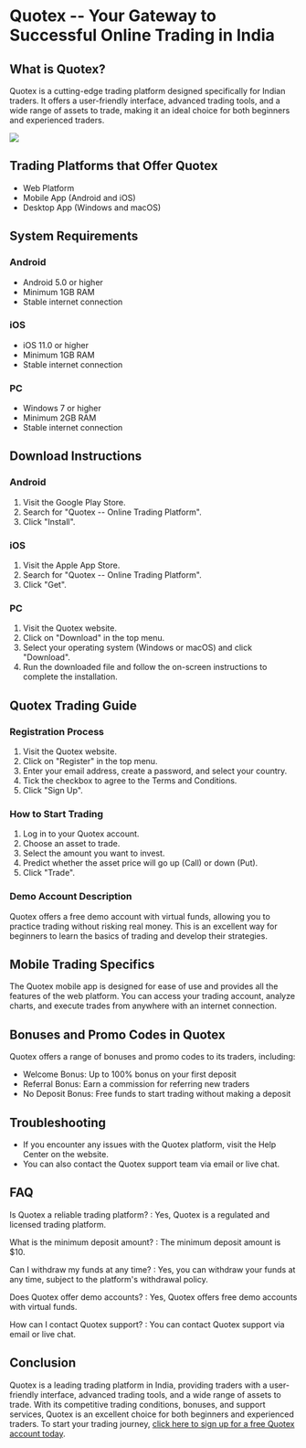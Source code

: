 # Quotex -- Your Gateway to Successful Online Trading in India

## What is Quotex?

Quotex is a cutting-edge trading platform designed specifically for
Indian traders. It offers a user-friendly interface, advanced trading
tools, and a wide range of assets to trade, making it an ideal choice
for both beginners and experienced traders.

[![](https://static.quotex.io/files/4_en/300_250.jpg)](https://traff.sbs/brokerqxlid)

## Trading Platforms that Offer Quotex

-   Web Platform
-   Mobile App (Android and iOS)
-   Desktop App (Windows and macOS)

## System Requirements

### Android

-   Android 5.0 or higher
-   Minimum 1GB RAM
-   Stable internet connection

### iOS

-   iOS 11.0 or higher
-   Minimum 1GB RAM
-   Stable internet connection

### PC

-   Windows 7 or higher
-   Minimum 2GB RAM
-   Stable internet connection

## Download Instructions

### Android

1.  Visit the Google Play Store.
2.  Search for "Quotex -- Online Trading Platform".
3.  Click "Install".

### iOS

1.  Visit the Apple App Store.
2.  Search for "Quotex -- Online Trading Platform".
3.  Click "Get".

### PC

1.  Visit the Quotex website.
2.  Click on "Download" in the top menu.
3.  Select your operating system (Windows or macOS) and click
    "Download".
4.  Run the downloaded file and follow the on-screen instructions to
    complete the installation.

## Quotex Trading Guide

### Registration Process

1.  Visit the Quotex website.
2.  Click on "Register" in the top menu.
3.  Enter your email address, create a password, and select your
    country.
4.  Tick the checkbox to agree to the Terms and Conditions.
5.  Click "Sign Up".

### How to Start Trading

1.  Log in to your Quotex account.
2.  Choose an asset to trade.
3.  Select the amount you want to invest.
4.  Predict whether the asset price will go up (Call) or down (Put).
5.  Click "Trade".

### Demo Account Description

Quotex offers a free demo account with virtual funds, allowing you to
practice trading without risking real money. This is an excellent way
for beginners to learn the basics of trading and develop their
strategies.

## Mobile Trading Specifics

The Quotex mobile app is designed for ease of use and provides all the
features of the web platform. You can access your trading account,
analyze charts, and execute trades from anywhere with an internet
connection.

## Bonuses and Promo Codes in Quotex

Quotex offers a range of bonuses and promo codes to its traders,
including:

-   Welcome Bonus: Up to 100% bonus on your first deposit
-   Referral Bonus: Earn a commission for referring new traders
-   No Deposit Bonus: Free funds to start trading without making a
    deposit

## Troubleshooting

-   If you encounter any issues with the Quotex platform, visit the Help
    Center on the website.
-   You can also contact the Quotex support team via email or live chat.

## FAQ

Is Quotex a reliable trading platform?
:   Yes, Quotex is a regulated and licensed trading platform.

What is the minimum deposit amount?
:   The minimum deposit amount is \$10.

Can I withdraw my funds at any time?
:   Yes, you can withdraw your funds at any time, subject to the
    platform\'s withdrawal policy.

Does Quotex offer demo accounts?
:   Yes, Quotex offers free demo accounts with virtual funds.

How can I contact Quotex support?
:   You can contact Quotex support via email or live chat.

## Conclusion

Quotex is a leading trading platform in India, providing traders with a
user-friendly interface, advanced trading tools, and a wide range of
assets to trade. With its competitive trading conditions, bonuses, and
support services, Quotex is an excellent choice for both beginners and
experienced traders. To start your trading journey, [click here to sign
up for a free Quotex account
today](\%22https://traff.sbs/brokerqxsignup\%22).

